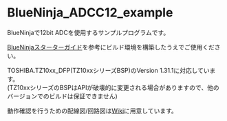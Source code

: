 # BlueNinja_ADCC12_example
BlueNinjaで12bit ADCを使用するサンプルプログラムです。

[BlueNinjaスターターガイド](http://blueninja.cerevo.com/ja/guide/index.html)を参考にビルド環境を構築したうえでご使用ください。

TOSHIBA.TZ10xx_DFP(TZ10xxシリーズBSP)のVersion 1.31.1に対応しています。  
(TZ10xxシリーズのBSPはAPIが破壊的に変更される場合がありますので、他のバージョンでのビルドは保証できません)

動作確認を行うための配線図/回路図は[Wiki](https://github.com/cerevo/BlueNinja_ADCC12_example/wiki)に用意しています。

